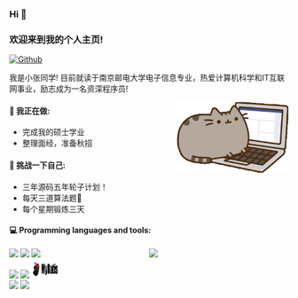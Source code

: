 ### Hi  👋 
### 欢迎来到我的个人主页!

[![Github](https://img.shields.io/badge/-Github-000?style=flat&logo=Github&logoColor=white)](https://github.com/kuailechengxuyuan)

我是小张同学! 目前就读于南京邮电大学电子信息专业，热爱计算机科学和IT互联网事业，励志成为一名资深程序员! 

<img align="right" alt="img" src="https://github.com/kuailechengxuyuan/kuailechengxuyuan/blob/main/coding.gif" left=300px width="40%" height="auto" />


#### 🌱 我正在做: 
- 完成我的硕士学业  
- 整理面经，准备秋招


#### :muscle: 挑战一下自己:
- 三年源码五年轮子计划！
- 每天三道算法题🚀
- 每个星期锻炼三天


#### :computer: Programming languages and tools: 
<p>
	<img width="50%" align="right" src="https://github-readme-stats.vercel.app/api?username=kuailechengxuyuan&show_icons=true&hide_border=true" />

<code><img width="10%" src="https://www.vectorlogo.zone/logos/java/java-ar21.svg"></code>
<code><img width="10%" src="https://www.vectorlogo.zone/logos/springio/springio-ar21.svg"></code>
<code><img width="10%" src="https://www.vectorlogo.zone/logos/mysql/mysql-ar21.svg"></code>
<br />
<code><img width="10%" src="https://www.vectorlogo.zone/logos/redis/redis-ar21.svg"></code>
<code><img width="10%" src="https://www.vectorlogo.zone/logos/rabbitmq/rabbitmq-ar21.svg"></code>
<code><img width="10%" height="35" src="https://github.com/kuailechengxuyuan/kuailechengxuyuan/blob/main/MyBatis.png"></code>
<br />
<code><img width="10%" src="https://www.vectorlogo.zone/logos/docker/docker-ar21.svg"></code>
<code><img width="10%" src="https://www.vectorlogo.zone/logos/git-scm/git-scm-ar21.svg"></code>
</p>

